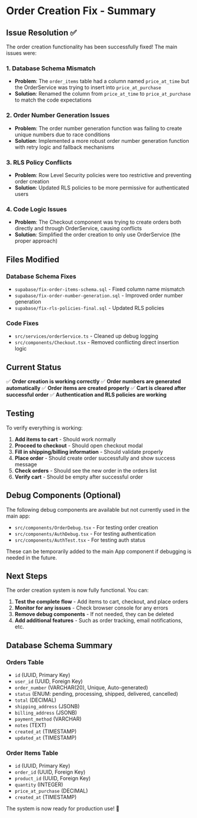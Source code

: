 # Order Creation Fix - Summary

## Issue Resolution ✅

The order creation functionality has been successfully fixed! The main issues were:

### 1. Database Schema Mismatch
- **Problem**: The `order_items` table had a column named `price_at_time` but the OrderService was trying to insert into `price_at_purchase`
- **Solution**: Renamed the column from `price_at_time` to `price_at_purchase` to match the code expectations

### 2. Order Number Generation Issues
- **Problem**: The order number generation function was failing to create unique numbers due to race conditions
- **Solution**: Implemented a more robust order number generation function with retry logic and fallback mechanisms

### 3. RLS Policy Conflicts
- **Problem**: Row Level Security policies were too restrictive and preventing order creation
- **Solution**: Updated RLS policies to be more permissive for authenticated users

### 4. Code Logic Issues
- **Problem**: The Checkout component was trying to create orders both directly and through OrderService, causing conflicts
- **Solution**: Simplified the order creation to only use OrderService (the proper approach)

## Files Modified

### Database Schema Fixes
- `supabase/fix-order-items-schema.sql` - Fixed column name mismatch
- `supabase/fix-order-number-generation.sql` - Improved order number generation
- `supabase/fix-rls-policies-final.sql` - Updated RLS policies

### Code Fixes
- `src/services/orderService.ts` - Cleaned up debug logging
- `src/components/Checkout.tsx` - Removed conflicting direct insertion logic

## Current Status

✅ **Order creation is working correctly**
✅ **Order numbers are generated automatically**
✅ **Order items are created properly**
✅ **Cart is cleared after successful order**
✅ **Authentication and RLS policies are working**

## Testing

To verify everything is working:

1. **Add items to cart** - Should work normally
2. **Proceed to checkout** - Should open checkout modal
3. **Fill in shipping/billing information** - Should validate properly
4. **Place order** - Should create order successfully and show success message
5. **Check orders** - Should see the new order in the orders list
6. **Verify cart** - Should be empty after successful order

## Debug Components (Optional)

The following debug components are available but not currently used in the main app:
- `src/components/OrderDebug.tsx` - For testing order creation
- `src/components/AuthDebug.tsx` - For testing authentication
- `src/components/AuthTest.tsx` - For testing auth status

These can be temporarily added to the main App component if debugging is needed in the future.

## Next Steps

The order creation system is now fully functional. You can:

1. **Test the complete flow** - Add items to cart, checkout, and place orders
2. **Monitor for any issues** - Check browser console for any errors
3. **Remove debug components** - If not needed, they can be deleted
4. **Add additional features** - Such as order tracking, email notifications, etc.

## Database Schema Summary

### Orders Table
- `id` (UUID, Primary Key)
- `user_id` (UUID, Foreign Key)
- `order_number` (VARCHAR(20), Unique, Auto-generated)
- `status` (ENUM: pending, processing, shipped, delivered, cancelled)
- `total` (DECIMAL)
- `shipping_address` (JSONB)
- `billing_address` (JSONB)
- `payment_method` (VARCHAR)
- `notes` (TEXT)
- `created_at` (TIMESTAMP)
- `updated_at` (TIMESTAMP)

### Order Items Table
- `id` (UUID, Primary Key)
- `order_id` (UUID, Foreign Key)
- `product_id` (UUID, Foreign Key)
- `quantity` (INTEGER)
- `price_at_purchase` (DECIMAL)
- `created_at` (TIMESTAMP)

The system is now ready for production use! 🎉 